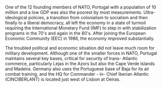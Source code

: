 One of the 12 founding members of NATO, Portugal with a population of 10
million and a low GDP was also the poorest by most measurements.
Ultra-ideological policies, a transition from colonialism to socialism
and then finally to a liberal democracy, all left the economy in a state
of turmoil requiring the International Monetary Fund (IMF) to step in
with stabilization programs in the 70's and again in the 80's. After
joining the European Economic Community (EEC) in 1986, the economy
improved substantially.

The troubled political and economic situation did not leave much room
for military development. Although one of the smaller forces in NATO,
Portugal maintains several key bases, critical for security of trans-
Atlantic commerce, particularly Lejas in the Azors but also the Cape
Verde Islands and Madeira. Germany also uses the Portuguese base of Baja
for its air combat training, and the HQ for Commander - in- Chief
Iberian Atlantic (CINCIBERLANT) is located just west of Lisbon at
Oeiras.
